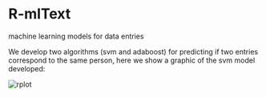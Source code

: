 # R-mlText
machine learning models for data entries

We develop two algorithms (svm and adaboost) for predicting if two entries correspond to the same person, here we show a graphic of the svm model developed:

![rplot](https://user-images.githubusercontent.com/19597283/52574030-62d0ed00-2de9-11e9-9e8f-c6168a33984c.png)
